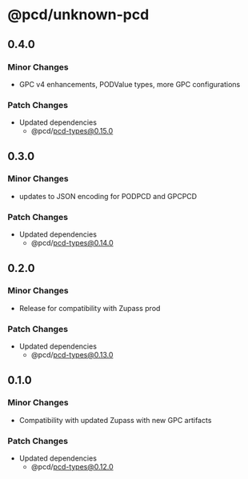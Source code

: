 # @pcd/unknown-pcd

## 0.4.0

### Minor Changes

- GPC v4 enhancements, PODValue types, more GPC configurations

### Patch Changes

- Updated dependencies
  - @pcd/pcd-types@0.15.0

## 0.3.0

### Minor Changes

- updates to JSON encoding for PODPCD and GPCPCD

### Patch Changes

- Updated dependencies
  - @pcd/pcd-types@0.14.0

## 0.2.0

### Minor Changes

- Release for compatibility with Zupass prod

### Patch Changes

- Updated dependencies
  - @pcd/pcd-types@0.13.0

## 0.1.0

### Minor Changes

- Compatibility with updated Zupass with new GPC artifacts

### Patch Changes

- Updated dependencies
  - @pcd/pcd-types@0.12.0
